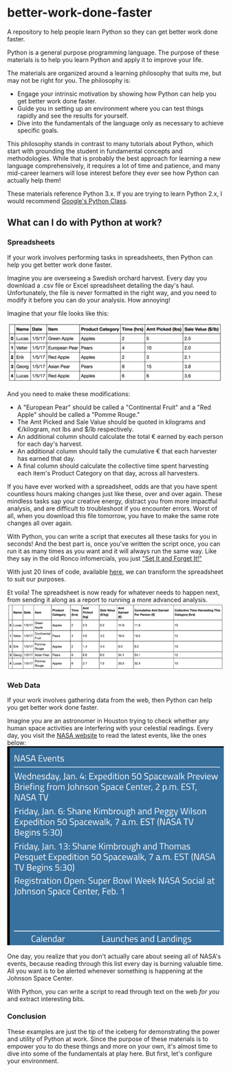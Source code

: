 # better-work-done-faster
A repository to help people learn Python so they can get better work done faster.

Python is a general purpose programming language. The purpose of these materials is to help you learn Python and apply it to improve your life.

The materials are organized around a learning philosophy that suits me, but may not be right for you. The philosophy is:

- Engage your intrinsic motivation by showing how Python can help you get better work done faster.
- Guide you in setting up an environment where you can test things rapidly and see the results for yourself.
- Dive into the fundamentals of the language only as necessary to achieve specific goals.

This philosophy stands in contrast to many tutorials about Python, which start with grounding the student in fundamental concepts and methodologies. While that is probably the best approach for learning a new language comprehensively, it requires a lot of time and patience, and many mid-career learners will lose interest before they ever see how Python can actually help them!

These materials reference Python 3.x. If you are trying to learn Python 2.x, I would recommend [Google's Python Class](https://developers.google.com/edu/python/).

## What can I do with Python at work?
### Spreadsheets
If your work involves performing tasks in spreadsheets, then Python can help you get better work done faster.

Imagine you are overseeing a Swedish orchard harvest. Every day you download a .csv file or Excel spreadsheet detailing the day's haul. Unfortunately, the file is never formatted in the right way, and you need to modify it before you can do your analysis. How annoying!

Imagine that your file looks like this:

![Start Table](resources/table1.png)

And you need to make these modifications:
- A "European Pear" should be called a "Continental Fruit" and a "Red Apple" should be called a "Pomme Rouge."
- The Amt Picked and Sale Value should be quoted in kilograms and €/kilogram, not lbs and $/lb respectively.
- An additional column should calculate the total € earned by each person for each day's harvest.
- An additional column should tally the cumulative € that each harvester has earned that day.
- A final column should calculate the collective time spent harvesting each item's Product Category on that day, across all harvesters.

If you have ever worked with a spreadsheet, odds are that you have spent countless hours making changes just like these, over and over again. These mindless tasks sap your creative energy, distract you from more impactful analysis, and are difficult to troubleshoot if you encounter errors. Worst of all, when you download this file tomorrow, you have to make the same rote changes all over again.

With Python, you can write a script that executes all these tasks for you in seconds! And the best part is, once you've written the script once, you can run it as many times as you want and it will always run the same way. Like they say in the old Ronco infomercials, you just ["Set It and Forget It!"](https://www.youtube.com/watch?v=tLq27iOW0R0)

With just 20 lines of code, available [here](spreadsheet_transformation.ipynb), we can transform the spreadsheet to suit our purposes.

Et voila! The spreadsheet is now ready for whatever needs to happen next, from sending it along as a report to running a more advanced analysis.
![End Table](resources/table2.png)

### Web Data
If your work involves gathering data from the web, then Python can help you get better work done faster.

Imagine you are an astronomer in Houston trying to check whether any human space activities are interfering with your celestial readings. Every day, you visit the [NASA website](https://www.nasa.gov/) to read the latest events, like the ones below:
![NASA Table](resources/nasa_table.png)

One day, you realize that you don't actually care about seeing all of NASA's events, because reading through this list every day is burning valuable time. All you want is to be alerted whenever something is happening at the Johnson Space Center.

With Python, you can write a script to read through text on the web *for you* and extract interesting bits.


### Conclusion

These examples are just the tip of the iceberg for demonstrating the power and utility of Python at work. Since the purpose of these materials is to empower you to do these things and more on your own, it's almost time to dive into some of the fundamentals at play here. But first, let's configure your environment.
